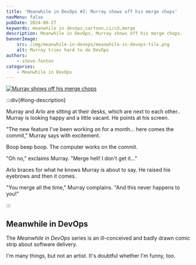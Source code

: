 ```yaml
---
title: 'Meanwhile in DevOps #2: Murray shows off his merge chops'
navMenu: false
pubDate: 2024-08-27
keywords: meanwhile in devops,cartoon,ci/cd,merge
description: Meanwhile in DevOps, Murray shows off his merge chops.
bannerImage:
    src: /img/meanwhile-in-devops/meanwhile-in-devops-tile.png
    alt: Murray tries hard to do DevOps
authors:
    - steve-fenton
categories:
    - Meanwhile in DevOps
---
```


<a href="#long-description">
<img src="/img/meanwhile-in-devops/meanwhile-in-devops-0002.png" alt="Murray shows off his merge chops" />
</a>

:::div{#long-description}

Murray and Arlo are sitting at their desks, which are next to each other.. Murray is looking happy and a little vacant. He points at his screen.

"The new feature I've been working on for a month... here comes the commit," Murray says with excitement.

Boop beep boop. The computer works on the commit.

"Oh no," exclaims Murray. "Merge hell! I don't get it..."

Arlo braces for what he knows Murray is about to say. He raised his eyebrows and then it comes.

"You merge all the time," Murray complains. "And this never happens to you!"

:::

## Meanwhile in DevOps

The *Meanwhile in DevOps* series is an ill-conceived and badly drawn comic strip about software delivery.

I'm many things, but not an artist. It's doubtful whether I'm funny, too.
